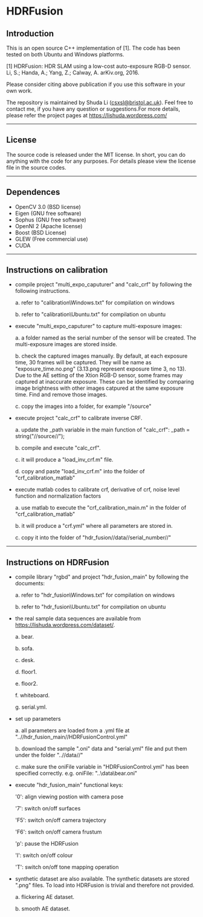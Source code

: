 # HDRFusion

## Introduction

This is an open source C++ implementation of [1]. The 
code has been tested on both Ubuntu and Windows platforms.

[1] HDRFusion: HDR SLAM using a low-cost auto-exposure RGB-D sensor. 
Li, S.; Handa, A.; Yang, Z.; Calway, A. arKiv.org, 2016. 

Please consider citing above publication if you use this software in your own 
work.

The repository is maintained by Shuda Li (csxsl@bristol.ac.uk). Feel free to contact
me, if you have any question or suggestions.For more details, please refer the 
project pages at https://lishuda.wordpress.com/

-------------------------------------------------------------------------------

## License

The source code is released under the MIT license. In short, you can do 
anything with the code for any purposes. For details please view the license file 
in the source codes.

-------------------------------------------------------------------------------

## Dependences

- OpenCV 3.0 (BSD license)
- Eigen (GNU free software)
- Sophus (GNU free software) 
- OpenNI 2 (Apache license)
- Boost (BSD License)
- GLEW (Free commercial use)
- CUDA

-------------------------------------------------------------------------------

## Instructions on calibration

- compile project "multi_expo_caputurer" and "calc_crf" by following the following instructions.

	a. refer to "calibration\Windows.txt" for compilation on windows
	
	b. refer to "calibration\Ubuntu.txt" for compilation on ubuntu

- execute "multi_expo_caputurer" to capture multi-exposure images: 

	a. a folder named as the serial number of the sensor will be created. The multi-exposure images are stored inside. 
	
	b. check the captured images manually. By default, at each exposure time, 30 frames will be captured. They will be name as "exposure_time.no.png" (3.13.png represent exposure time 3, no 13). Due to the AE setting of the Xtion RGB-D sensor, some frames may captured at inaccurate exposure. These can be identified by comparing image brightness with other images catpured at the same exposure time. Find and remove those images.
	
	c. copy the images into a folder, for example "/source"

- execute project "calc_crf" to calibrate inverse CRF.

	a. update the _path variable in the main function of "calc_crf":
		_path = string("//source//");
	
	b. compile and execute "calc_crf".
	
	c. it will produce a "load_inv_crf.m" file. 
	
	d. copy and paste "load_inv_crf.m" into the folder of "crf_calibration_matlab"

- execute matlab codes to calibrate crf, derivative of crf, noise level function and normalization factors

	a. use matlab to execute the "crf_calibration_main.m" in the folder of "crf_calibration_matlab"
	
	b. it will produce a "crf.yml" where all parameters are stored in. 
	
	c. copy it into the folder of "hdr_fusion//data//serial_number//"
	
-------------------------------------------------------------------------------
	
## Instructions on HDRFusion

- compile library "rgbd" and project "hdr_fusion_main" by following the documents:

	a. refer to "hdr_fusion\Windows.txt" for compilation on windows
	
	b. refer to "hdr_fusion\Ubuntu.txt" for compilation on ubuntu

- the real sample data sequences are available from https://lishuda.wordpress.com/dataset/.

	a. bear.
	
	b. sofa.
	
	c. desk.
	
	d. floor1.
	
	e. floor2.
	
	f. whiteboard.
	
	g. serial.yml.

- set up parameters 

	a. all parameters are loaded from a .yml file at "..//hdr_fusion_main//HDRFusionControl.yml"
	
	b. download the sample ".oni" data and "serial.yml" file and put them under the folder "..//data//"
	
	c. make sure the oniFile variable in "HDRFusionControl.yml" has been specified correctly.
       e.g. oniFile:  "..\\data\\bear.oni" 
  
- execute "hdr_fusion_main"
	functional keys: 
	
	'0': align viewing postion with camera pose 
	
	'7': switch on/off surfaces
	
	'F5': switch on/off camera trajectory
	
	'F6': switch on/off camera frustum
	
	'p': pause the HDRFusion
	
	'l': switch on/off colour
	
	'T': switch on/off tone mapping operation

- synthetic dataset are also available. The synthetic datasets are stored ".png" files. To load into HDRFusion is trivial and therefore not provided.

	a. flickering AE dataset.
	
	b. smooth AE dataset.